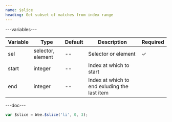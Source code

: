 ```yaml
---
name: $slice
heading: Get subset of matches from index range
---
```


---variables---

| Variable | Type              | Default | Description                                  | Required |
| -------- | ----------------- | ------- | -------------------------------------------- | -------- |
| sel      | selector, element | --      | Selector or element                          | &#10003; |
| start    | integer           | --      | Index at which to start                      |          |
| end      | integer           | --      | Index at which to end exluding the last item |          |

---doc---

```javascript
var $slice = Wee.$slice('li', 0, 3);
```